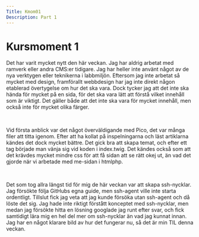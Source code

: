 ```yaml
---
Title: Kmom01
Description: Part 1
---
```


Kursmoment 1
==================

Det har varit mycket nytt den här veckan. Jag har aldrig arbetat med ramverk eller andra CMS:er tidigare. Jag har heller inte använt något av de nya verktygen eller teknikerna i labbmiljön. Eftersom jag inte arbetat så mycket med design, framförallt webbdesign har jag inte direkt någon etablerad övertygelse om hur det ska vara. Dock tycker jag att det inte ska hända för mycket på en sida, för det ska vara lätt att förstå vilket innehåll som är viktigt. Det gäller både att det inte ska vara för mycket innehåll, men också inte för mycket olika färger.

&nbsp;

Vid första anblick var det något överväldigande med Pico, det var många filer att titta igenom. Efter att ha kollat på inspelningarna och läst artiklarna kändes det dock mycket bättre. Det gick bra att skapa temat, och efter ett tag började man vänja sig vid koden i index.twig. Det kändes också som att det krävdes mycket mindre css för att få sidan att se rätt okej ut, än vad det gjorde när vi arbetade med me-sidan i htmlphp.

&nbsp;

Det som tog allra längst tid för mig de här veckan var att skapa ssh-nycklar. Jag försökte följa GitHubs egna guide, men ssh-agent ville inte starta ordentligt. Tillslut fick jag veta att jag kunde försöka utan ssh-agent och då löste det sig. Jag hade inte riktigt förstått konceptet med ssh-nycklar, men medan jag försökte hitta en lösning googlade jag runt efter svar, och fick samtidigt lära mig en hel del mer om ssh-nycklar än vad jag kunnat innan. Jag har en något klarare bild av hur det fungerar nu, så det är min TIL denna veckan.
